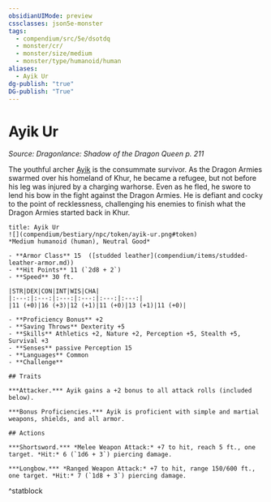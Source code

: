 ```yaml
---
obsidianUIMode: preview
cssclasses: json5e-monster
tags:
  - compendium/src/5e/dsotdq
  - monster/cr/
  - monster/size/medium
  - monster/type/humanoid/human
aliases:
  - Ayik Ur
dg-publish: "true"
DG-publish: "True"
---
```

# Ayik Ur
*Source: Dragonlance: Shadow of the Dragon Queen p. 211*  

The youthful archer [Ayik](compendium/bestiary/npc/ayik-ur-dsotdq.md) is the consummate survivor. As the Dragon Armies swarmed over his homeland of Khur, he became a refugee, but not before his leg was injured by a charging warhorse. Even as he fled, he swore to lend his bow in the fight against the Dragon Armies. He is defiant and cocky to the point of recklessness, challenging his enemies to finish what the Dragon Armies started back in Khur.

```ad-statblock
title: Ayik Ur
![](compendium/bestiary/npc/token/ayik-ur.png#token)
*Medium humanoid (human), Neutral Good*

- **Armor Class** 15  ([studded leather](compendium/items/studded-leather-armor.md))
- **Hit Points** 11 (`2d8 + 2`)
- **Speed** 30 ft.

|STR|DEX|CON|INT|WIS|CHA|
|:---:|:---:|:---:|:---:|:---:|:---:|
|11 (+0)|16 (+3)|12 (+1)|11 (+0)|13 (+1)|11 (+0)|

- **Proficiency Bonus** +2
- **Saving Throws** Dexterity +5
- **Skills** Athletics +2, Nature +2, Perception +5, Stealth +5, Survival +3
- **Senses** passive Perception 15
- **Languages** Common
- **Challenge** 

## Traits

***Attacker.*** Ayik gains a +2 bonus to all attack rolls (included below).

***Bonus Proficiencies.*** Ayik is proficient with simple and martial weapons, shields, and all armor.

## Actions

***Shortsword.*** *Melee Weapon Attack:* +7 to hit, reach 5 ft., one target. *Hit:* 6 (`1d6 + 3`) piercing damage.

***Longbow.*** *Ranged Weapon Attack:* +7 to hit, range 150/600 ft., one target. *Hit:* 7 (`1d8 + 3`) piercing damage.
```
^statblock